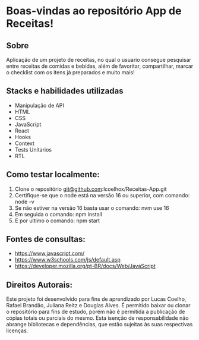 # Boas-vindas ao repositório App de Receitas!

## Sobre
Aplicação de um projeto de receitas, no qual o usuario consegue pesquisar entre receitas de comidas e bebidas, além de favoritar, compartilhar, marcar o checklist com os itens já preparados e muito mais!

## Stacks e habilidades utilizadas
- Manipulação de API
- HTML
- CSS
- JavaScript
- React
- Hooks
- Context
- Tests Unitarios
- RTL

## Como testar localmente:
1. Clone o repositório git@github.com:lcoelhox/Receitas-App.git
2. Certifique-se que o node está na versão 16 ou superior, com comando: node -v
3. Se não estiver na versão 16 basta usar o comando: nvm use 16
4. Em seguida o comando: npm install
5. E por ultimo o comando: npm start

## Fontes de consultas:
- https://www.javascript.com/
- https://www.w3schools.com/js/default.asp
- https://developer.mozilla.org/pt-BR/docs/Web/JavaScript

## Direitos Autorais:
Este projeto foi desenvolvido para fins de aprendizado por Lucas Coelho, Rafael Brandão, Juliana Reitz e Douglas Alves. É permitido baixar ou clonar o repositório para fins de estudo, porém não é permitida a publicação de cópias totais ou parciais do mesmo. Esta isenção de responsabilidade não abrange bibliotecas e dependências, que estão sujeitas às suas respectivas licenças.
